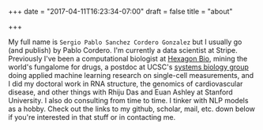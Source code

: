 +++
date = "2017-04-11T16:23:34-07:00"
draft = false
title = "about"

+++

My full name is `Sergio Pablo Sanchez Cordero Gonzalez` but I usually go (and publish) by Pablo Cordero. I'm currently a data scientist at Stripe. Previously I've been a computational biologist at [Hexagon Bio](http://www.hexagonbio.com/), mining the world's fungalome for drugs, a postdoc at UCSC's [systems biology group](https://sysbiowiki.soe.ucsc.edu/) doing applied machine learning research on single-cell measurements, and I did my doctoral work in RNA structure, the genomics of cardiovascular disease, and other things with Rhiju Das and Euan Ashley at Stanford University. I also do consulting from time to time. I tinker with NLP models as a hobby. Check out the links to my github, scholar, mail, etc. down below if you're interested in that stuff or in contacting me.
